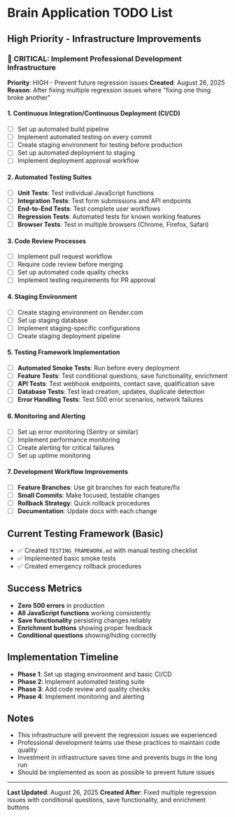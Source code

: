 # Brain Application TODO List

## High Priority - Infrastructure Improvements

### 🚨 CRITICAL: Implement Professional Development Infrastructure
**Priority**: HIGH - Prevent future regression issues
**Created**: August 26, 2025
**Reason**: After fixing multiple regression issues where "fixing one thing broke another"

#### 1. Continuous Integration/Continuous Deployment (CI/CD)
- [ ] Set up automated build pipeline
- [ ] Implement automated testing on every commit
- [ ] Create staging environment for testing before production
- [ ] Set up automated deployment to staging
- [ ] Implement deployment approval workflow

#### 2. Automated Testing Suites
- [ ] **Unit Tests**: Test individual JavaScript functions
- [ ] **Integration Tests**: Test form submissions and API endpoints
- [ ] **End-to-End Tests**: Test complete user workflows
- [ ] **Regression Tests**: Automated tests for known working features
- [ ] **Browser Tests**: Test in multiple browsers (Chrome, Firefox, Safari)

#### 3. Code Review Processes
- [ ] Implement pull request workflow
- [ ] Require code review before merging
- [ ] Set up automated code quality checks
- [ ] Implement testing requirements for PR approval

#### 4. Staging Environment
- [ ] Create staging environment on Render.com
- [ ] Set up staging database
- [ ] Implement staging-specific configurations
- [ ] Create staging deployment pipeline

#### 5. Testing Framework Implementation
- [ ] **Automated Smoke Tests**: Run before every deployment
- [ ] **Feature Tests**: Test conditional questions, save functionality, enrichment
- [ ] **API Tests**: Test webhook endpoints, contact save, qualification save
- [ ] **Database Tests**: Test lead creation, updates, duplicate detection
- [ ] **Error Handling Tests**: Test 500 error scenarios, network failures

#### 6. Monitoring and Alerting
- [ ] Set up error monitoring (Sentry or similar)
- [ ] Implement performance monitoring
- [ ] Create alerting for critical failures
- [ ] Set up uptime monitoring

#### 7. Development Workflow Improvements
- [ ] **Feature Branches**: Use git branches for each feature/fix
- [ ] **Small Commits**: Make focused, testable changes
- [ ] **Rollback Strategy**: Quick rollback procedures
- [ ] **Documentation**: Update docs with each change

## Current Testing Framework (Basic)
- ✅ Created `TESTING_FRAMEWORK.md` with manual testing checklist
- ✅ Implemented basic smoke tests
- ✅ Created emergency rollback procedures

## Success Metrics
- **Zero 500 errors** in production
- **All JavaScript functions** working consistently
- **Save functionality** persisting changes reliably
- **Enrichment buttons** showing proper feedback
- **Conditional questions** showing/hiding correctly

## Implementation Timeline
- **Phase 1**: Set up staging environment and basic CI/CD
- **Phase 2**: Implement automated testing suite
- **Phase 3**: Add code review and quality checks
- **Phase 4**: Implement monitoring and alerting

## Notes
- This infrastructure will prevent the regression issues we experienced
- Professional development teams use these practices to maintain code quality
- Investment in infrastructure saves time and prevents bugs in the long run
- Should be implemented as soon as possible to prevent future issues

---
**Last Updated**: August 26, 2025
**Created After**: Fixed multiple regression issues with conditional questions, save functionality, and enrichment buttons

